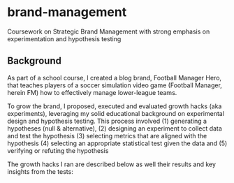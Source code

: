 # brand-management
Coursework on Strategic Brand Management with strong emphasis on experimentation and hypothesis testing

## Background
As part of a school course, I created a blog brand, Football Manager Hero, that teaches players of a soccer simulation video game (Football Manager, herein FM) how to effectively manage lower-league teams.

To grow the brand, I proposed, executed and evaluated growth hacks (aka experiments), leveraging my solid educational background on experimental design and hypothesis testing. This process involved (1) generating a hypotheses (null & alternative), (2) designing an experiment to collect data and test the hypothesis (3) selecting metrics that are aligned with the hypothesis (4) selecting an appropriate statistical test given the data and (5) verifying or refuting the hypothesis

The growth hacks I ran are described below as well their results and key insights from the tests:

